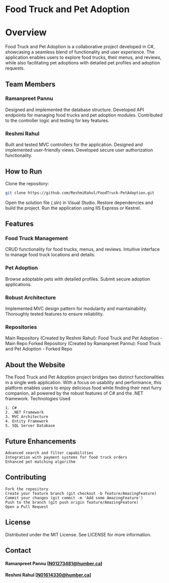 
# Food Truck and Pet Adoption

# Overview
Food Truck and Pet Adoption is a collaborative project developed in C#, showcasing a seamless blend of functionality and user experience. The application enables users to explore food trucks, their menus, and reviews, while also facilitating pet adoptions with detailed pet profiles and adoption requests.

## Team Members

### Ramanpreet Pannu

Designed and implemented the database structure.
Developed API endpoints for managing food trucks and pet adoption modules.
Contributed to the controller logic and testing for key features.

### Reshmi Rahul

Built and tested MVC controllers for the application.
Designed and implemented user-friendly views.
Developed secure user authorization functionality.

## How to Run

Clone the repository:
```bash
git clone https://github.com/ReshmiRahul/FoodTruck-PetAdoption.git
```

Open the solution file (.sln) in Visual Studio.
Restore dependencies and build the project.
Run the application using IIS Express or Kestrel.

## Features
### Food Truck Management

CRUD functionality for food trucks, menus, and reviews.
Intuitive interface to manage food truck locations and details.

### Pet Adoption

Browse adoptable pets with detailed profiles.
Submit secure adoption applications.

### Robust Architecture

Implemented MVC design pattern for modularity and maintainability.
Thoroughly tested features to ensure reliability.

### Repositories

Main Repository (Created by Reshmi Rahul): Food Truck and Pet Adoption - Main Repo
Forked Repository (Created by Ramanpreet Pannu): Food Truck and Pet Adoption - Forked Repo

## About the Website
The Food Truck and Pet Adoption project bridges two distinct functionalities in a single web application. With a focus on usability and performance, this platform enables users to enjoy delicious food while finding their next furry companion, all powered by the robust features of C# and the .NET framework.
Technologies Used

    1. C#
    2. .NET Framework
    3. MVC Architecture
    4. Entity Framework
    5. SQL Server Database

## Future Enhancements

    Advanced search and filter capabilities
    Integration with payment systems for food truck orders
    Enhanced pet matching algorithm

## Contributing

    Fork the repository
    Create your feature branch (git checkout -b feature/AmazingFeature)
    Commit your changes (git commit -m 'Add some AmazingFeature')
    Push to the branch (git push origin feature/AmazingFeature)
    Open a Pull Request

## License
Distributed under the MIT License. See LICENSE for more information.

## Contact

#### Ramanpreet Pannu [N01273481@humber.ca]
#### Reshmi Rahul     [N01614330@humber.ca]

